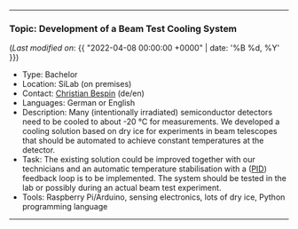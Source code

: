 ***

### Topic: Development of a Beam Test Cooling System

(_Last modified on_: {{ "2022-04-08 00:00:00 +0000" | date: '%B %d, %Y' }})

- Type: Bachelor
- Location: SiLab (on premises)
- Contact: [Christian Bespin](mailto:bespin@physik.uni-bonn.de) (de/en)
- Languages: German or English
- Description: Many (intentionally irradiated) semiconductor detectors need to be cooled to about -20 °C for measurements.
We developed a cooling solution based on dry ice for experiments in beam telescopes that should be automated to achieve constant temperatures at the detector.
- Task: The existing solution could be improved together with our technicians and an automatic temperature stabilisation with a ([PID](https://en.wikipedia.org/wiki/PID_controller)) feedback loop is to be implemented. The system should be tested in the lab or possibly during an actual beam test experiment.
- Tools: Raspberry Pi/Arduino, sensing electronics, lots of dry ice, Python programming language

***

